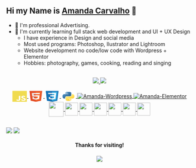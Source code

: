 ## Hi my Name is <a href="https://github.com/AmandaCarvalhoo" >Amanda Carvalho</a> 👋

   * 🌱 I'm professional Advertising.<br>
   * 🌱 I'm currently learning full stack web development and UI + UX Design <br>
      * I have experience in Design and social media <br>
      * Most used programs: Photoshop, Ilustrator and Lightroom <br>  
      * Website development no code/low code with Wordpress + Elementor <br> 
      * Hobbies: photography, games, cooking, reading and singing<br>   <br>   

  
  <div align="center">
  <a href="https://github.com/AmandaCarvalhoo">
  <img height="180em" src="https://github-readme-stats.vercel.app/api?username=AmandaCarvalhoo&show_icons=true&theme=dracula&include_all_commits=true&count_private=true"/>
  <img height="180em" src="https://github-readme-stats.vercel.app/api/top-langs/?username=AmandaCarvalhoo&layout=compact&langs_count=7&theme=dracula"/>
</div>
<div align="center"><br>
  <img align="center" alt="Amanda-Js" height="30" width="40" src="https://raw.githubusercontent.com/devicons/devicon/master/icons/javascript/javascript-plain.svg">
  <img align="center" alt="Amanda-HTML" height="30" width="40" src="https://raw.githubusercontent.com/devicons/devicon/master/icons/html5/html5-original.svg">
  <img align="center" alt="Amanda-CSS" height="30" width="40" src="https://raw.githubusercontent.com/devicons/devicon/master/icons/css3/css3-original.svg">
  <img align="center" alt="Amanda-Python" height="30" width="40" src="https://raw.githubusercontent.com/devicons/devicon/master/icons/python/python-original.svg">
  <img align="center" alt="Amanda-Wordpress" src="https://img.icons8.com/color/48/000000/wordpress.png"  width="30" height="30" />
  <img align="center" alt="Amanda-Elementor" src="https://img.icons8.com/external-tal-revivo-shadow-tal-revivo/30/000000/external-elementor-the-wordpress-page-builder-a-simple-intuitive-drag-and-drop-interface-logo-shadow-tal-revivo.png"/>
  <img src="https://img.icons8.com/color/48/000000/git.png"  width="40" height="40" align="center" />
  <img src="https://img.icons8.com/color/48/000000/visual-studio-code-2019.png"  width="35" height="35" align="center" />
  <img src="https://img.icons8.com/color/35/000000/adobe-illustrator--v1.png"width="35" height="35" align="center"/>
  <img src="https://img.icons8.com/color/48/000000/adobe-photoshop.png"  width="35" height="35" align="center" />
  <img src="https://img.icons8.com/color/48/000000/adobe-lightroom--v1.png" width="35" height="35" align="center" />
  <img src="https://img.icons8.com/color/48/000000/figma--v1.png" width="35" height="35" align="center"/>
  <img src="https://img.icons8.com/color/48/000000/slr-camera.png" width="35" height="35" align="center" />
</div>
    
##
 
<div> 
  
  <a href = "https://www.linkedin.com/in/amanda-c52/"><img src="https://img.shields.io/badge/Linkedln-%230077B5.svg?&style=5px&style=for-the-badge&logo=linkedin&logoColor=white" target="_blank"/></a>
  <a href="mailto:nandamakarios@gmail.com" target="_blank"><img src = "https://img.shields.io/badge/-Gmail-%23E54949.svg?&style=5px&style=for-the-badge&logo=gmail&logoColor=white" target="_blank" ></a> 
  <h4 align="center">
  Thanks for visiting! 
</h4>

</div>

 
 <div align="center">
 <a href="#"><img src="https://c.tenor.com/HavyGcNAUCMAAAAC/minions-workaholic.gif"  height="400" align="center" /> </a>
 </div>



